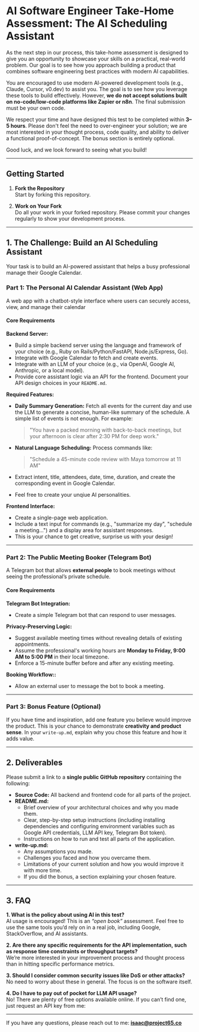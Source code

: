 # AI Software Engineer Take-Home Assessment: The AI Scheduling Assistant

As the next step in our process, this take-home assessment is designed to give you an opportunity to showcase your skills on a practical, real-world problem. Our goal is to see how you approach building a product that combines software engineering best practices with modern AI capabilities.

You are encouraged to use modern AI-powered development tools (e.g., Claude, Cursor, v0.dev) to assist you. The goal is to see how you leverage these tools to build effectively. However, **we do not accept solutions built on no-code/low-code platforms like Zapier or n8n**. The final submission must be your own code.

We respect your time and have designed this test to be completed within **3–5 hours**. Please don't feel the need to over-engineer your solution; we are most interested in your thought process, code quality, and ability to deliver a functional proof-of-concept. The bonus section is entirely optional.

Good luck, and we look forward to seeing what you build!

---

## Getting Started

1. **Fork the Repository**  
   Start by forking this repository.

2. **Work on Your Fork**  
   Do all your work in your forked repository. Please commit your changes regularly to show your development process.


---

## 1. The Challenge: Build an AI Scheduling Assistant

Your task is to build an AI-powered assistant that helps a busy professional manage their Google Calendar.


### Part 1: The Personal AI Calendar Assistant (Web App)

A web app with a chatbot-style interface where users can securely access, view, and manage their calendar

#### Core Requirements

**Backend Server:**
- Build a simple backend server using the language and framework of your choice (e.g., Ruby on Rails/Python/FastAPI, Node.js/Express, Go).
- Integrate with Google Calendar to fetch and create events.
- Integrate with an LLM of your choice (e.g., via OpenAI, Google AI, Anthropic, or a local model).
- Provide core assistant logic via an API for the frontend. Document your API design choices in your `README.md`.

**Required Features:**
- **Daily Summary Generation:** Fetch all events for the current day and use the LLM to generate a concise, human-like summary of the schedule. A simple list of events is not enough. For example:  
  > "You have a packed morning with back-to-back meetings, but your afternoon is clear after 2:30 PM for deep work."
- **Natural Language Scheduling:** Process commands like:  
  > "Schedule a 45-minute code review with Maya tomorrow at 11 AM"  

- Extract intent, title, attendees, date, time, duration, and create the corresponding event in Google Calendar.

- Feel free to create your unqiue AI personalities.

**Frontend Interface:**
- Create a single-page web application.
- Include a text input for commands (e.g., "summarize my day", "schedule a meeting...") and a display area for assistant responses.
- This is your chance to get creative, surprise us with your design!

---

### Part 2: The Public Meeting Booker (Telegram Bot)

A Telegram bot that allows **external people** to book meetings without seeing the professional’s private schedule.

#### Core Requirements

**Telegram Bot Integration:**
- Create a simple Telegram bot that can respond to user messages.

**Privacy-Preserving Logic:**
- Suggest available meeting times without revealing details of existing appointments.
- Assume the professional's working hours are **Monday to Friday, 9:00 AM to 5:00 PM** in their local timezone.
- Enforce a 15-minute buffer before and after any existing meeting.

**Booking Workflow::**
- Allow an external user to message the bot to book a meeting.

---

### Part 3: Bonus Feature (Optional)

If you have time and inspiration, add one feature you believe would improve the product. This is your chance to demonstrate **creativity and product sense**. In your `write-up.md`, explain why you chose this feature and how it adds value.


---

## 2. Deliverables

Please submit a link to a **single public GitHub repository** containing the following:

- **Source Code:** All backend and frontend code for all parts of the project.
- **README.md:**  
  - Brief overview of your architectural choices and why you made them.
  - Clear, step-by-step setup instructions (including installing dependencies and configuring environment variables such as Google API credentials, LLM API key, Telegram Bot token).
  - Instructions on how to run and test all parts of the application.
- **write-up.md:**  
  - Any assumptions you made.
  - Challenges you faced and how you overcame them.
  - Limitations of your current solution and how you would improve it with more time.
  - If you did the bonus, a section explaining your chosen feature.

---

## 3. FAQ

**1. What is the policy about using AI in this test?**  
AI usage is encouraged! This is an *“open book”* assessment. Feel free to use the same tools you’d rely on in a real job, including Google, StackOverflow, and AI assistants.

**2. Are there any specific requirements for the API implementation, such as response time constraints or throughput targets?**  
We’re more interested in your improvement process and thought process than in hitting specific performance metrics.

**3. Should I consider common security issues like DoS or other attacks?**  
No need to worry about these in general. The focus is on the software itself.

**4. Do I have to pay out of pocket for LLM API usage?**  
No! There are plenty of free options available online. If you can’t find one, just request an API key from me:


---

If you have any questions, please reach out to me: **isaac@project65.co**
